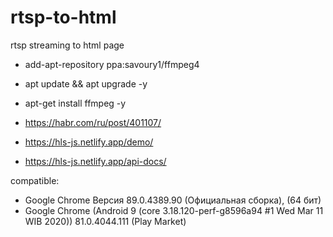 # rtsp-to-html
rtsp streaming to html page

* add-apt-repository ppa:savoury1/ffmpeg4
* apt update && apt upgrade -y
* apt-get install ffmpeg -y


* https://habr.com/ru/post/401107/
* https://hls-js.netlify.app/demo/
* https://hls-js.netlify.app/api-docs/

compatible:
* Google Chrome Версия 89.0.4389.90 (Официальная сборка), (64 бит)
* Google Chrome (Android 9 (core 3.18.120-perf-g8596a94 #1 Wed Mar 11 WIB 2020)) 81.0.4044.111 (Play Market)
